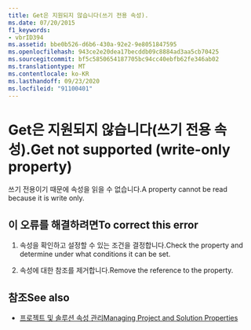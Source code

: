 ```yaml
---
title: Get은 지원되지 않습니다(쓰기 전용 속성).
ms.date: 07/20/2015
f1_keywords:
- vbrID394
ms.assetid: bbe0b526-d6b6-430a-92e2-9e8051847595
ms.openlocfilehash: 943ce2e20dea17becddb09c8884ad3aa5cb70425
ms.sourcegitcommit: bf5c5850654187705bc94cc40ebfb62fe346ab02
ms.translationtype: MT
ms.contentlocale: ko-KR
ms.lasthandoff: 09/23/2020
ms.locfileid: "91100401"
---
```

# <a name="get-not-supported-write-only-property"></a><span data-ttu-id="dfa5e-102">Get은 지원되지 않습니다(쓰기 전용 속성).</span><span class="sxs-lookup"><span data-stu-id="dfa5e-102">Get not supported (write-only property)</span></span>

<span data-ttu-id="dfa5e-103">쓰기 전용이기 때문에 속성을 읽을 수 없습니다.</span><span class="sxs-lookup"><span data-stu-id="dfa5e-103">A property cannot be read because it is write only.</span></span>  
  
## <a name="to-correct-this-error"></a><span data-ttu-id="dfa5e-104">이 오류를 해결하려면</span><span class="sxs-lookup"><span data-stu-id="dfa5e-104">To correct this error</span></span>  
  
1. <span data-ttu-id="dfa5e-105">속성을 확인하고 설정할 수 있는 조건을 결정합니다.</span><span class="sxs-lookup"><span data-stu-id="dfa5e-105">Check the property and determine under what conditions it can be set.</span></span>  
  
2. <span data-ttu-id="dfa5e-106">속성에 대한 참조를 제거합니다.</span><span class="sxs-lookup"><span data-stu-id="dfa5e-106">Remove the reference to the property.</span></span>  
  
## <a name="see-also"></a><span data-ttu-id="dfa5e-107">참조</span><span class="sxs-lookup"><span data-stu-id="dfa5e-107">See also</span></span>

- [<span data-ttu-id="dfa5e-108">프로젝트 및 솔루션 속성 관리</span><span class="sxs-lookup"><span data-stu-id="dfa5e-108">Managing Project and Solution Properties</span></span>](/visualstudio/ide/managing-project-and-solution-properties)
